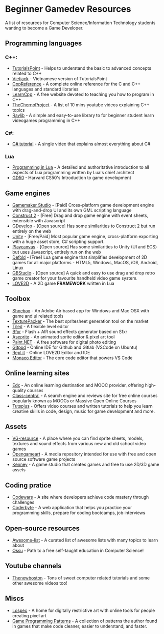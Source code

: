 # Beginner Gamedev Resources
A list of resources for Computer Science/Information Technology students wanting to become a Game Developer.

## Programming languages
### C++: 
* [TutorialsPoint](https://www.tutorialspoint.com/cplusplus/) - Helps to understand the basic to advanced concepts related to C++
* [Vietjack](https://vietjack.com/cplusplus/) - Vietnamese version of TutorialsPoint
* [CppReference](https://en.cppreference.com/w/cpp) - A complete online reference for the C and C++ languages and standard libraries
* [LearnCpp](https://www.learncpp.com/) - A free website devoted to teaching you how to program in C++
* [TheChernoProject](https://www.youtube.com/playlist?list=PLlrATfBNZ98dudnM48yfGUldqGD0S4FFb) - A list of 10 mins youtube videos explaining C++ topics
* [Raylib](https://github.com/raysan5/raylib) - A simple and easy-to-use library to for beginner student learn videogames programming in C++

### C#:
* [C# tutorial](https://www.youtube.com/watch?v=lisiwUZJXqQ) - A single video that explains almost everything about C#

### Lua
* [Programming in Lua](https://www.lua.org/pil/) -  A detailed and authoritative introduction to all aspects of Lua programming written by Lua's chief architect
* [GD50](https://www.youtube.com/playlist?list=PLhQjrBD2T383Vx9-4vJYFsJbvZ_D17Qzh) - Harvard CS50's Introduction to game development

## Game engines
* [Gamemaker Studio](https://www.yoyogames.com/gamemaker) - [Paid] Cross-platform game development engine with drag-and-drop UI and its own GML scripting language
* [Construct 2](https://www.construct.net/en) - [Free] Drag and drop game engine with event sheets, extensible with Javascript
* [GDevelop](https://gdevelop-app.com/) - [Open source] Has some similarities to Construct 2 but run entirely on the web
* [Unity](https://unity.com/) - [Free/Paid] Most popular game engine, cross-platform exporting with a huge asset store, C# scripting support.
* [Playcanvas](https://playcanvas.com/) - [Open source] Has some similarities to Unity (UI and ECS) but uses Javascript, entirely run on the web
* [Defold](https://defold.com/) - [Free] Lua game engine that simplifies development of 2D games for all major platforms - HTML5, Windows, MacOS, iOS, Android, Linux 
* [GBStudio](https://gbstudio.dev) - [Open source] A quick and easy to use drag and drop retro game creator for your favourite handheld video game system.
* [LOVE2D](https://love2d.org/) - A 2D game **FRAMEWORK** written in Lua

## Toolbox
* [Shoebox](https://renderhjs.net/shoebox/) - An Adobe Air based app for Windows and Mac OSX with game and ui related tools
* [TexturePacker](https://www.codeandweb.com/texturepacker) - The best spritesheet generation tool on the market 
* [Tiled](https://www.mapeditor.org/
) - A flexible level editor
* [Bfxr](https://www.bfxr.net/) - Flash + AIR sound effects generator based on Sfxr
* [Aseprite](https://www.aseprite.org/) - An animated sprite editor & pixel art tool
* [Paint.NET](https://www.getpaint.net/) - A free software for digital photo editing
* [Gitpod](https://www.gitpod.io/) - Online IDE for Github and Gitlab (VSCode on Ubuntu)
* [Repl.it](https://repl.it/languages/love2d) - Online LOVE2D Editor and IDE
* [Monaco Editor](https://microsoft.github.io/monaco-editor/index.html) - The core code editor that powers VS Code

## Online learning sites
* [Edx](https://www.edx.org/) - An online learning destination and MOOC provider, offering high-quality courses
* [Class-central](https://www.class-central.com/) - A search engine and reviews site for free online courses popularly known as MOOCs or Massive Open Online Courses
* [Tutsplus](https://gamedevelopment.tutsplus.com/) - Offers video courses and written tutorials to help you learn creative skills in code, design, music for game development and more.

## Assets
* [VG-resource](https://www.vg-resource.com/) -  A place where you can find sprite sheets, models, textures and sound effects from various new and old school video games
* [Opengameart](https://opengameart.org/) - A media repository intended for use with free and open source software game projects
* [Kenney](https://kenney.nl/) - A game studio that creates games and free to use 2D/3D game assets

## Coding pratice
* [Codewars](https://www.codewars.com/) - A site where developers achieve code mastery through challenges 
* [Coderbyte](https://coderbyte.com/) -  A web application that helps you practice your programming skills, prepare for coding bootcamps, job interviews

## Open-source resources
* [Awesome-list](https://github.com/sindresorhus/awesome) - A curated list of awesome lists with many topics to learn about
* [Ossu](https://github.com/ossu/computer-science) - Path to a free self-taught education in Computer Science!

## Youtube channels
* [Thenewboston](https://www.youtube.com/user/thenewboston/) - Tons of sweet computer related tutorials and some other awesome videos too!

## Miscs
* [Lospec](https://lospec.com/) - A home for digitally restrictive art with online tools for people creating pixel art
* [Game Programming Patterns](https://gameprogrammingpatterns.com/) - A collection of patterns the author found in games that make code cleaner, easier to understand, and faster.
